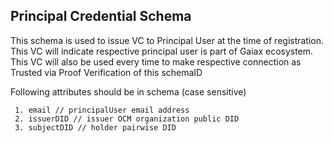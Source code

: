 ## Principal Credential Schema
This schema is used to issue VC to Principal User at the time of registration. This VC will indicate respective principal user is part of Gaiax ecosystem. This VC will also be used every time to make respective connection as Trusted via Proof Verification of this schemaID

Following attributes should be in schema (case sensitive)
```
 1. email // principalUser email address
 2. issuerDID // issuer OCM organization public DID 
 3. subjectDID // holder pairwise DID
 ```
